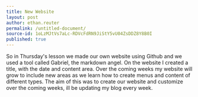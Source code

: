 ```yaml
---
title: New Website
layout: post
author: ethan.reuter
permalink: /untitled-document/
source-id: 1oLzMJtVs7aLc-RDVcFdRN9JiStY5vU04ZsDDZ8Y8B0I
published: true
---
```

So in Thursday's lesson we made our own website using Github and we used a tool called Gabriel, the markdown angel. On the website I created a title, with the date and content area. Over the coming weeks my website will grow to include new areas as we learn how to create menus and content of different types. The aim of this was to create our website and customize over the coming weeks, ill be updating my blog every week. 

